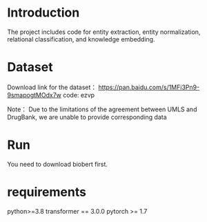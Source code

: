 
# Introduction
The project includes code for entity extraction, entity normalization, relational classification, and knowledge embedding. 

# Dataset

Download link for the dataset： https://pan.baidu.com/s/1MFi3Pn9-9smapogtMOdx7w  code: ezvp


Note： Due to the limitations of the agreement between UMLS and DrugBank, we are unable to provide corresponding data


# Run

You need to download biobert first.




# requirements
python>=3.8
transformer == 3.0.0
pytorch >= 1.7
